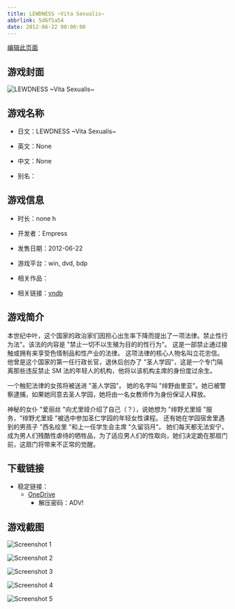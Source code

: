 ```yaml
---
title: LEWDNESS ~Vita Sexualis~
abbrlink: 5d6f5a54
date: 2012-06-22 00:00:00
---
```

[编辑此页面](https://github.com/ACG-3/ADV3-source/blob/main/source/_posts/games/LEWDNESS%20~Vita%20Sexualis~.md)

## 游戏封面

![LEWDNESS ~Vita Sexualis~](https://pan.timero.xyz/onedrive/img_lib_001/LEWDNESS%20~Vita%20Sexualis~_cover.avif)


## 游戏名称

- 日文：LEWDNESS ~Vita Sexualis~
- 英文：None
- 中文：None

- 别名：


## 游戏信息

- 时长：none h
- 开发者：Empress
- 发售日期：2012-06-22
- 游戏平台：win, dvd, bdp
- 相关作品：

- 相关链接：[vndb](https://vndb.org/v8524)


## 游戏简介

本世纪中叶，这个国家的政治家们因担心出生率下降而提出了一项法律。禁止性行为法"。该法的内容是 "禁止一切不以生殖为目的的性行为"。
这是一部禁止通过接触或拥有来享受色情制品和性产业的法律。
这项法律的核心人物名叫立花忠信。他曾是这个国家的第一任行政长官，退休后创办了 "圣人学园"，这是一个专门隔离那些违反禁止 SM 法的年轻人的机构，他将以该机构主席的身份度过余生。

一个触犯法律的女孩将被送进 "圣人学园"。
她的名字叫 "绯野由里亚"。她已被警察逮捕，如果她同意去圣人学园，她将由一名女教师作为身份保证人释放。

神秘的女仆 "爱丽丝 "向尤里娅介绍了自己（？），说她想为 "绯野尤里娅 "服务，"绯野尤里娅 "被选中参加圣仁学园的年轻女性课程。
还有她在学园宿舍里遇到的男孩子 "西名绘里 "和上一任学生会主席 "久留羽月"。
她们每天都无法安宁，成为男人们残酷性虐待的牺牲品，为了适应男人们的性取向，她们决定跪在那扇门前，这扇门将带来不正常的觉醒。


## 下载链接

- 稳定链接：
    - [OneDrive](https://pan.timero.xyz/onedrive/adv_lib_001/LEWDNESS%20~Vita%20Sexualis~)
        - 解压密码：ADV!



## 游戏截图


![Screenshot 1](https://pan.timero.xyz/onedrive/img_lib_001/LEWDNESS%20~Vita%20Sexualis~_Screenshot_1.avif)

![Screenshot 2](https://pan.timero.xyz/onedrive/img_lib_001/LEWDNESS%20~Vita%20Sexualis~_Screenshot_2.avif)

![Screenshot 3](https://pan.timero.xyz/onedrive/img_lib_001/LEWDNESS%20~Vita%20Sexualis~_Screenshot_3.avif)

![Screenshot 4](https://pan.timero.xyz/onedrive/img_lib_001/LEWDNESS%20~Vita%20Sexualis~_Screenshot_4.avif)

![Screenshot 5](https://pan.timero.xyz/onedrive/img_lib_001/LEWDNESS%20~Vita%20Sexualis~_Screenshot_5.avif)

